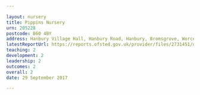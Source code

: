 ```yaml
---

layout: nursery
title: Pippins Nursery
urn: 205228
postcode: B60 4BY
address: Hanbury Village Hall, Hanbury Road, Hanbury, Bromsgrove, Worcestershire, B60 4BY
latestReportUrl: https://reports.ofsted.gov.uk/provider/files/2731451/urn/205228.pdf
teaching: 2
development: 2
leadership: 2
outcomes: 2
overall: 2
date: 29 September 2017

---
```

